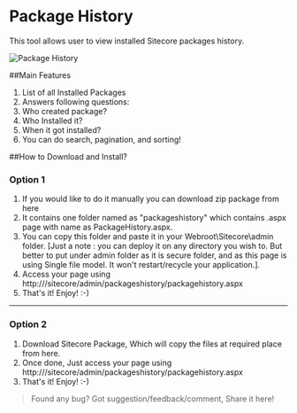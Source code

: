 Package History
==============

This tool allows user to view installed Sitecore packages history.

![Package History](http://sitecorebasics.files.wordpress.com/2013/11/sitecore-package-history.png "Package History")

##Main Features

1. List of all Installed Packages
2. Answers following questions:
 1. Who created package?
 2. Who Installed it?
 3. When it got installed?
3. You can do search, pagination, and sorting!

##How to Download and Install?

### Option 1
1. If you would like to do it manually you can download zip package from here
2. It contains one folder named as "packageshistory" which contains .aspx page with name as PackageHistory.aspx.
3. You can copy this folder and paste it in your Webroot\Sitecore\admin folder. [Just a note : you can deploy it on any directory you wish to. But better to put under admin folder as it is secure folder, and as this page is using Single file model. It won't restart/recycle your application.].
4. Access your page using  http://<YOURHOSTNAME>/sitecore/admin/packageshistory/packagehistory.aspx
5. That's it! Enjoy! :-)

***

### Option 2
1. Download Sitecore Package, Which will copy the files at required place from here.
2. Once done, Just access your page using  http://<YOURHOSTNAME>/sitecore/admin/packageshistory/packagehistory.aspx
3. That's it! Enjoy! :-)

>Found any bug? Got suggestion/feedback/comment, Share it here!

